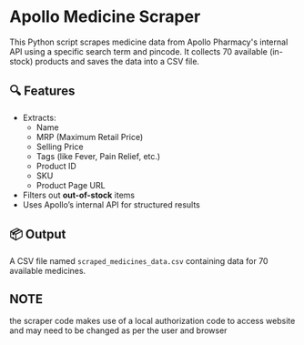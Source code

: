 # Apollo Medicine Scraper

This Python script scrapes medicine data from Apollo Pharmacy's internal API using a specific search term and pincode. It collects 70 available (in-stock) products and saves the data into a CSV file.

## 🔍 Features

- Extracts:
  - Name
  - MRP (Maximum Retail Price)
  - Selling Price
  - Tags (like Fever, Pain Relief, etc.)
  - Product ID
  - SKU
  - Product Page URL
- Filters out **out-of-stock** items
- Uses Apollo’s internal API for structured results

## 📦 Output

A CSV file named `scraped_medicines_data.csv` containing data for 70 available medicines.

## NOTE 

the scraper code makes use of a local authorization code to access website and may need to be changed as per the user and browser

